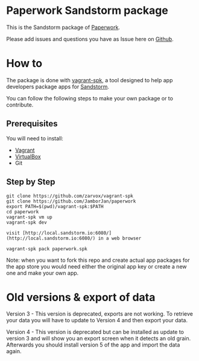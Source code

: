 # Paperwork Sandstorm package

This is the Sandstorm package of [Paperwork](http://paperwork.rocks/).

Please add issues and questions you have as Issue here on [Github](https://github.com/JamborJan/paperwork/issues).

# How to

The package is done with [vagrant-spk](https://github.com/zarvox/vagrant-spk), a tool designed to help app developers package apps for [Sandstorm](https://sandstorm.io).

You can follow the following steps to make your own package or to contribute.

## Prerequisites

You will need to install:
- [Vagrant](https://www.vagrantup.com/)
- [VirtualBox](https://www.virtualbox.org/wiki/Downloads)
- Git

## Step by Step

    git clone https://github.com/zarvox/vagrant-spk
    git clone https://github.com/JamborJan/paperwork
    export PATH=$(pwd)/vagrant-spk:$PATH
    cd paperwork
    vagrant-spk vm up
    vagrant-spk dev

    visit [http://local.sandstorm.io:6080/](http://local.sandstorm.io:6080/) in a web browser

    vagrant-spk pack paperwork.spk

Note: when you want to fork this repo and create actual app packages for the app store you would need either the original app key or create a new one and make your own app.

# Old versions & export of data

Version 3 - This version is deprecated, exports are not working. To retrieve your data you will have to update to Version 4 and then export your data.

Version 4 - This version is deprecated but can be installed as update to version 3 and will show you an export screen when it detects an old grain. Afterwards you should install version 5 of the app and import the data again.
